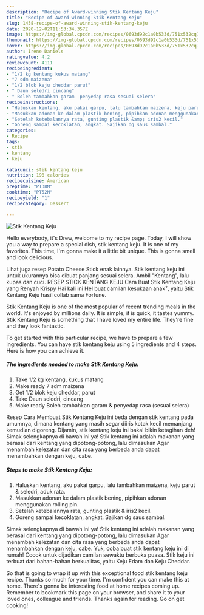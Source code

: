 ```yaml
---
description: "Recipe of Award-winning Stik Kentang Keju"
title: "Recipe of Award-winning Stik Kentang Keju"
slug: 1438-recipe-of-award-winning-stik-kentang-keju
date: 2020-12-02T11:53:34.357Z
image: https://img-global.cpcdn.com/recipes/0693d92c1a0b533d/751x532cq70/stik-kentang-keju-foto-resep-utama.jpg
thumbnail: https://img-global.cpcdn.com/recipes/0693d92c1a0b533d/751x532cq70/stik-kentang-keju-foto-resep-utama.jpg
cover: https://img-global.cpcdn.com/recipes/0693d92c1a0b533d/751x532cq70/stik-kentang-keju-foto-resep-utama.jpg
author: Irene Daniels
ratingvalue: 4.2
reviewcount: 4111
recipeingredient:
- "1/2 kg kentang kukus matang"
- "7 sdm maizena"
- "1/2 blok keju cheddar parut"
- " Daun seledri cincang"
- " Boleh tambahkan garam  penyedap rasa sesuai selera"
recipeinstructions:
- "Haluskan kentang, aku pakai garpu, lalu tambahkan maizena, keju parut &amp; seledri, aduk rata."
- "Masukkan adonan ke dalam plastik bening, pipihkan adonan menggunakan rolling pin."
- "Setelah ketebalannya rata, gunting plastik &amp; iris2 kecil."
- "Goreng sampai kecoklatan, angkat. Sajikan dg saus sambal."
categories:
- Recipe
tags:
- stik
- kentang
- keju

katakunci: stik kentang keju 
nutrition: 198 calories
recipecuisine: American
preptime: "PT38M"
cooktime: "PT52M"
recipeyield: "1"
recipecategory: Dessert

---
```



![Stik Kentang Keju](https://img-global.cpcdn.com/recipes/0693d92c1a0b533d/751x532cq70/stik-kentang-keju-foto-resep-utama.jpg)

Hello everybody, it's Drew, welcome to my recipe page. Today, I will show you a way to prepare a special dish, stik kentang keju. It is one of my favorites. This time, I'm gonna make it a little bit unique. This is gonna smell and look delicious.

Lihat juga resep Potato Cheese Stick enak lainnya. Stik kentang keju ini untuk ukurannya bisa dibuat panjang sesuai selera. Ambil &#34;Kentang&#34;, lalu kupas dan cuci. RESEP STICK KENTANG KEJU Cara Buat Stik Kentang Keju yang Renyah Krispy Hai kali ini Hel buat camilan kesukaan anak², yaitu Stik Kentang Keju hasil collab sama Fortune.

Stik Kentang Keju is one of the most popular of recent trending meals in the world. It's enjoyed by millions daily. It is simple, it is quick, it tastes yummy. Stik Kentang Keju is something that I have loved my entire life. They're fine and they look fantastic.


To get started with this particular recipe, we have to prepare a few ingredients. You can have stik kentang keju using 5 ingredients and 4 steps. Here is how you can achieve it.

<!--inarticleads1-->

##### The ingredients needed to make Stik Kentang Keju:

1. Take 1/2 kg kentang, kukus matang
1. Make ready 7 sdm maizena
1. Get 1/2 blok keju cheddar, parut
1. Take  Daun seledri, cincang
1. Make ready  Boleh tambahkan garam &amp; penyedap rasa (sesuai selera)


Resep Cara Membuat Stik Kentang Keju ini beda dengan stik kentang pada umumnya, dimana kentang yang masih segar diiris kotak kecil memanjang kemudian digoreng. Dijamin, stik kentang keju ini bakal bikin ketagihan deh! Simak selengkapnya di bawah ini ya! Stik kentang ini adalah makanan yang berasal dari kentang yang dipotong-potong, lalu dimasukan Agar menambah kelezatan dan cita rasa yang berbeda anda dapat menambahkan dengan keju, cabe. 

<!--inarticleads2-->

##### Steps to make Stik Kentang Keju:

1. Haluskan kentang, aku pakai garpu, lalu tambahkan maizena, keju parut &amp; seledri, aduk rata.
1. Masukkan adonan ke dalam plastik bening, pipihkan adonan menggunakan rolling pin.
1. Setelah ketebalannya rata, gunting plastik &amp; iris2 kecil.
1. Goreng sampai kecoklatan, angkat. Sajikan dg saus sambal.


Simak selengkapnya di bawah ini ya! Stik kentang ini adalah makanan yang berasal dari kentang yang dipotong-potong, lalu dimasukan Agar menambah kelezatan dan cita rasa yang berbeda anda dapat menambahkan dengan keju, cabe. Yuk, coba buat stik kentang keju ini di rumah! Cocok untuk dijadikan camilan sewaktu berbuka puasa. Stik keju ini terbuat dari bahan-bahan berkualitas, yaitu Keju Edam dan Keju Cheddar. 

So that is going to wrap it up with this exceptional food stik kentang keju recipe. Thanks so much for your time. I'm confident you can make this at home. There's gonna be interesting food at home recipes coming up. Remember to bookmark this page on your browser, and share it to your loved ones, colleague and friends. Thanks again for reading. Go on get cooking!
